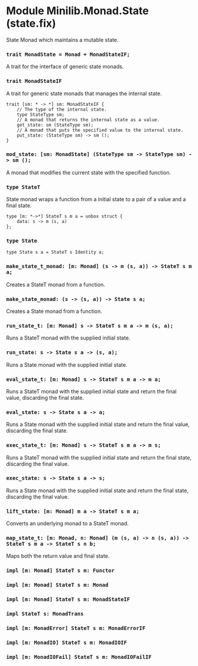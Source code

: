 # Module Minilib.Monad.State (state.fix)

State Monad which maintains a mutable state.

### `trait MonadState = Monad + MonadStateIF;`

A trait for the interface of generic state monads.

### `trait MonadStateIF`

A trait for generic state monads that manages the internal state.

```
trait [sm: * -> *] sm: MonadStateIF {
    // The type of the internal state.
    type StateType sm;
    // A monad that returns the internal state as a value.
    get_state: sm (StateType sm);
    // A monad that puts the specified value to the internal state.
    put_state: (StateType sm) -> sm ();
}
```
### `mod_state: [sm: MonadState] (StateType sm -> StateType sm) -> sm ();`

A monad that modifies the current state with the specified function.

### `type StateT`

State monad wraps a function from a initial state to a pair of a value and a final state.

```
type [m: *->*] StateT s m a = unbox struct {
    data: s -> m (s, a)
};
```
### `type State`

```
type State s a = StateT s Identity a;
```
### `make_state_t_monad: [m: Monad] (s -> m (s, a)) -> StateT s m a;`

Creates a StateT monad from a function.

### `make_state_monad: (s -> (s, a)) -> State s a;`

Creates a State monad from a function.

### `run_state_t: [m: Monad] s -> StateT s m a -> m (s, a);`

Runs a StateT monad with the supplied initial state.

### `run_state: s -> State s a -> (s, a);`

Runs a State monad with the supplied initial state.

### `eval_state_t: [m: Monad] s -> StateT s m a -> m a;`

Runs a StateT monad with the supplied initial state and return the final value, discarding the final state.

### `eval_state: s -> State s a -> a;`

Runs a State monad with the supplied initial state and return the final value, discarding the final state.

### `exec_state_t: [m: Monad] s -> StateT s m a -> m s;`

Runs a StateT monad with the supplied initial state and return the final state, discarding the final value.

### `exec_state: s -> State s a -> s;`

Runs a State monad with the supplied initial state and return the final state, discarding the final value.

### `lift_state: [m: Monad] m a -> StateT s m a;`

Converts an underlying monad to a StateT monad.

### `map_state_t: [m: Monad, n: Monad] (m (s, a) -> n (s, a)) -> StateT s m a -> StateT s n b;`

Maps both the return value and final state.

### `impl [m: Monad] StateT s m: Functor`

### `impl [m: Monad] StateT s m: Monad`

### `impl [m: Monad] StateT s m: MonadStateIF`

### `impl StateT s: MonadTrans`

### `impl [m: MonadError] StateT s m: MonadErrorIF`

### `impl [m: MonadIO] StateT s m: MonadIOIF`

### `impl [m: MonadIOFail] StateT s m: MonadIOFailIF`

